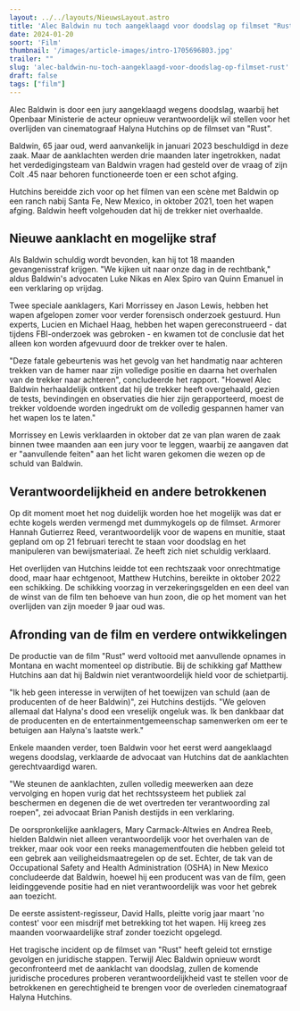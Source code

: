 ```yaml
---
layout: ../../layouts/NieuwsLayout.astro
title: 'Alec Baldwin nu toch aangeklaagd voor doodslag op filmset "Rust"'
date: 2024-01-20
soort: 'Film'
thumbnail: '/images/article-images/intro-1705696803.jpg'
trailer: ""
slug: 'alec-baldwin-nu-toch-aangeklaagd-voor-doodslag-op-filmset-rust'
draft: false
tags: ["film"]
---
```



Alec Baldwin is door een jury aangeklaagd wegens doodslag, waarbij het Openbaar Ministerie de acteur opnieuw verantwoordelijk wil stellen voor het overlijden van cinematograaf Halyna Hutchins op de filmset van "Rust".

Baldwin, 65 jaar oud, werd aanvankelijk in januari 2023 beschuldigd in deze zaak. Maar de aanklachten werden drie maanden later ingetrokken, nadat het verdedigingsteam van Baldwin vragen had gesteld over de vraag of zijn Colt .45 naar behoren functioneerde toen er een schot afging.

Hutchins bereidde zich voor op het filmen van een scène met Baldwin op een ranch nabij Santa Fe, New Mexico, in oktober 2021, toen het wapen afging. Baldwin heeft volgehouden dat hij de trekker niet overhaalde.

## Nieuwe aanklacht en mogelijke straf

Als Baldwin schuldig wordt bevonden, kan hij tot 18 maanden gevangenisstraf krijgen. "We kijken uit naar onze dag in de rechtbank," aldus Baldwin's advocaten Luke Nikas en Alex Spiro van Quinn Emanuel in een verklaring op vrijdag.

Twee speciale aanklagers, Kari Morrissey en Jason Lewis, hebben het wapen afgelopen zomer voor verder forensisch onderzoek gestuurd. Hun experts, Lucien en Michael Haag, hebben het wapen gereconstrueerd - dat tijdens FBI-onderzoek was gebroken - en kwamen tot de conclusie dat het alleen kon worden afgevuurd door de trekker over te halen.

"Deze fatale gebeurtenis was het gevolg van het handmatig naar achteren trekken van de hamer naar zijn volledige positie en daarna het overhalen van de trekker naar achteren", concludeerde het rapport. "Hoewel Alec Baldwin herhaaldelijk ontkent dat hij de trekker heeft overgehaald, gezien de tests, bevindingen en observaties die hier zijn gerapporteerd, moest de trekker voldoende worden ingedrukt om de volledig gespannen hamer van het wapen los te laten."

Morrissey en Lewis verklaarden in oktober dat ze van plan waren de zaak binnen twee maanden aan een jury voor te leggen, waarbij ze aangaven dat er "aanvullende feiten" aan het licht waren gekomen die wezen op de schuld van Baldwin.

## Verantwoordelijkheid en andere betrokkenen

Op dit moment moet het nog duidelijk worden hoe het mogelijk was dat er echte kogels werden vermengd met dummykogels op de filmset. Armorer Hannah Gutierrez Reed, verantwoordelijk voor de wapens en munitie, staat gepland om op 21 februari terecht te staan voor doodslag en het manipuleren van bewijsmateriaal. Ze heeft zich niet schuldig verklaard.

Het overlijden van Hutchins leidde tot een rechtszaak voor onrechtmatige dood, maar haar echtgenoot, Matthew Hutchins, bereikte in oktober 2022 een schikking. De schikking voorzag in verzekeringsgelden en een deel van de winst van de film ten behoeve van hun zoon, die op het moment van het overlijden van zijn moeder 9 jaar oud was.

## Afronding van de film en verdere ontwikkelingen

De productie van de film "Rust" werd voltooid met aanvullende opnames in Montana en wacht momenteel op distributie. Bij de schikking gaf Matthew Hutchins aan dat hij Baldwin niet verantwoordelijk hield voor de schietpartij.

"Ik heb geen interesse in verwijten of het toewijzen van schuld (aan de producenten of de heer Baldwin)", zei Hutchins destijds. "We geloven allemaal dat Halyna's dood een vreselijk ongeluk was. Ik ben dankbaar dat de producenten en de entertainmentgemeenschap samenwerken om eer te betuigen aan Halyna's laatste werk."

Enkele maanden verder, toen Baldwin voor het eerst werd aangeklaagd wegens doodslag, verklaarde de advocaat van Hutchins dat de aanklachten gerechtvaardigd waren.

"We steunen de aanklachten, zullen volledig meewerken aan deze vervolging en hopen vurig dat het rechtssysteem het publiek zal beschermen en degenen die de wet overtreden ter verantwoording zal roepen", zei advocaat Brian Panish destijds in een verklaring.

De oorspronkelijke aanklagers, Mary Carmack-Altwies en Andrea Reeb, hielden Baldwin niet alleen verantwoordelijk voor het overhalen van de trekker, maar ook voor een reeks managementfouten die hebben geleid tot een gebrek aan veiligheidsmaatregelen op de set. Echter, de tak van de Occupational Safety and Health Administration (OSHA) in New Mexico concludeerde dat Baldwin, hoewel hij een producent was van de film, geen leidinggevende positie had en niet verantwoordelijk was voor het gebrek aan toezicht.

De eerste assistent-regisseur, David Halls, pleitte vorig jaar maart 'no contest' voor een misdrijf met betrekking tot het wapen. Hij kreeg zes maanden voorwaardelijke straf zonder toezicht opgelegd.

Het tragische incident op de filmset van "Rust" heeft geleid tot ernstige gevolgen en juridische stappen. Terwijl Alec Baldwin opnieuw wordt geconfronteerd met de aanklacht van doodslag, zullen de komende juridische procedures proberen verantwoordelijkheid vast te stellen voor de betrokkenen en gerechtigheid te brengen voor de overleden cinematograaf Halyna Hutchins.
